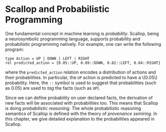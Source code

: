 # Scallop and Probabilistic Programming

One fundamental concept in machine learning is *probability*.
Scallop, being a neurosymbolic programming language, supports probability and probabilistic programming natively.
For example, one can write the following program:

``` scl
type Action = UP | DOWN | LEFT | RIGHT
rel predicted_action = {0.05::UP, 0.09::DOWN, 0.82::LEFT, 0.04::RIGHT}
```

where the `predicted_action` relation encodes a distribution of actions and their probabilities.
In particular, the `UP` action is predicted to have a \\(0.05\\) probability.
Here, the `::` symbol is used to suggest that probabilities (such as 0.05) are used to *tag* the facts (such as `UP`).

Since we can define probability on user declared facts, the derivation of new facts will be associated with probabilities too.
This means that Scallop is doing *probabilistic reasoning*.
The whole probabilistic reasoning semantics of Scallop is defined with the theory of *provenance semiring*.
In this chapter, we give detailed explanation to the probabilities appeared in Scallop.
